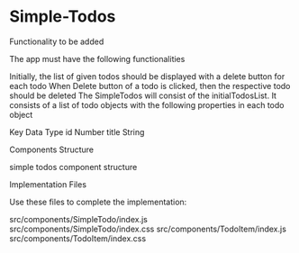 # Simple-Todos

Functionality to be added

The app must have the following functionalities

Initially, the list of given todos should be displayed with a delete button for each todo
When Delete button of a todo is clicked, then the respective todo should be deleted
The SimpleTodos will consist of the initialTodosList. It consists of a list of todo objects with the following properties in each todo object

Key	Data Type
id	Number
title	String

Components Structure

simple todos component structure

Implementation Files

Use these files to complete the implementation:

src/components/SimpleTodo/index.js
src/components/SimpleTodo/index.css
src/components/TodoItem/index.js
src/components/TodoItem/index.css

